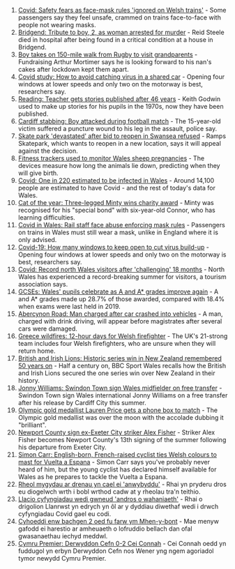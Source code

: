 1. [Covid: Safety fears as face-mask rules 'ignored on Welsh trains'](https://www.bbc.co.uk/news/uk-wales-58144669) - Some passengers say they feel unsafe, crammed on trains face-to-face with people not wearing masks.
2. [Bridgend: Tribute to boy, 2, as woman arrested for murder](https://www.bbc.co.uk/news/uk-wales-58194706) - Reid Steele died in hospital after being found in a critical condition at a house in Bridgend.
3. [Boy takes on 150-mile walk from Rugby to visit grandparents](https://www.bbc.co.uk/news/uk-england-coventry-warwickshire-58200813) - Fundraising Arthur Mortimer says he is looking forward to his nan's cakes after lockdown kept them apart.
4. [Covid study: How to avoid catching virus in a shared car](https://www.bbc.co.uk/news/uk-wales-58202468) - Opening four windows at lower speeds and only two on the motorway is best, researchers say.
5. [Reading: Teacher gets stories published after 46 years](https://www.bbc.co.uk/news/uk-wales-58189969) - Keith Godwin used to make up stories for his pupils in the 1970s, now they have been published.
6. [Cardiff stabbing: Boy attacked during football match](https://www.bbc.co.uk/news/uk-wales-58194369) - The 15-year-old victim suffered a puncture wound to his leg in the assault, police say.
7. [Skate park 'devastated' after bid to reopen in Swansea refused](https://www.bbc.co.uk/news/uk-wales-58172022) - Ramps Skatepark, which wants to reopen in a new location, says it will appeal against the decision.
8. [Fitness trackers used to monitor Wales sheep pregnancies](https://www.bbc.co.uk/news/uk-wales-58198198) - The devices measure how long the animals lie down, predicting when they will give birth.
9. [Covid: One in 220 estimated to be infected in Wales](https://www.bbc.co.uk/news/uk-wales-58204723) - Around 14,100 people are estimated to have Covid - and the rest of today's data for Wales.
10. [Cat of the year: Three-legged Minty wins charity award](https://www.bbc.co.uk/news/uk-wales-58189412) - Minty was recognised for his "special bond" with six-year-old Connor, who has learning difficulties.
11. [Covid in Wales: Rail staff face abuse enforcing mask rules](https://www.bbc.co.uk/news/uk-wales-58205655) - Passengers on trains in Wales must still wear a mask, unlike in England where it is only advised.
12. [Covid-19: How many windows to keep open to cut virus build-up](https://www.bbc.co.uk/news/uk-wales-58204733) - Opening four windows at lower speeds and only two on the motorway is best, researchers say.
13. [Covid: Record north Wales visitors after 'challenging' 18 months](https://www.bbc.co.uk/news/uk-wales-58201388) - North Wales has experienced a record-breaking summer for visitors, a tourism association says.
14. [GCSEs: Wales' pupils celebrate as A and A* grades improve again](https://www.bbc.co.uk/news/uk-wales-58191705) - A and A* grades made up 28.7% of those awarded, compared with 18.4% when exams were last held in 2019.
15. [Abercynon Road: Man charged after car crashed into vehicles](https://www.bbc.co.uk/news/uk-wales-58184062) - A man, charged with drink driving, will appear before magistrates after several cars were damaged.
16. [Greece wildfires: 12-hour days for Welsh firefighter](https://www.bbc.co.uk/news/uk-wales-58176916) - The UK's 21-strong team includes four Welsh firefighters, who are unsure when they will return home.
17. [British and Irish Lions: Historic series win in New Zealand remembered 50 years on](https://www.bbc.co.uk/sport/rugby-union/58128404) - Half a century on, BBC Sport Wales recalls how the British and Irish Lions secured the one series win over New Zealand in their history.
18. [Jonny Williams: Swindon Town sign Wales midfielder on free transfer](https://www.bbc.co.uk/sport/football/58207019) - Swindon Town sign Wales international Jonny Williams on a free transfer after his release by Cardiff City this summer.
19. [Olympic gold medallist Lauren Price gets a phone box to match](https://www.bbc.co.uk/news/uk-wales-58205982) - The Olympic gold medallist was over the moon with the accolade dubbing it "brilliant".
20. [Newport County sign ex-Exeter City striker Alex Fisher](https://www.bbc.co.uk/sport/football/58213883) - Striker Alex Fisher becomes Newport County's 13th signing of the summer following his departure from Exeter City.
21. [Simon Carr: English-born, French-raised cyclist ties Welsh colours to mast for Vuelta a Espana](https://www.bbc.co.uk/sport/cycling/58175040) - Simon Carr says you've probably never heard of him, but the young cyclist has declared himself available for Wales as he prepares to tackle the Vuelta a Espana.
22. [Rheol mygydau ar drenau yn cael ei 'anwybyddu'](https://www.bbc.co.uk/newyddion/58172186) - Rhai yn pryderu dros eu diogelwch wrth i bobl wrthod cadw at y rheolau tra'n teithio.
23. [Llacio cyfyngiadau wedi gwneud 'andros o wahaniaeth'](https://www.bbc.co.uk/newyddion/58194118) - Rhai o drigolion Llanrwst yn edrych yn ôl ar y dyddiau diwethaf wedi i drwch cyfyngiadau Covid gael eu codi.
24. [Cyhoeddi enw bachgen 2 oed fu farw ym Mhen-y-bont](https://www.bbc.co.uk/newyddion/58206727) - Mae menyw gafodd ei harestio ar amheuaeth o lofruddio bellach dan ofal gwasanaethau iechyd meddwl.
25. [Cymru Premier: Derwyddon Cefn 0-2 Cei Connah](https://www.bbc.co.uk/newyddion/58209271) - Cei Connah oedd yn fuddugol yn erbyn Derwyddon Cefn nos Wener yng ngem agoriadol tymor newydd Cymru Premier.
